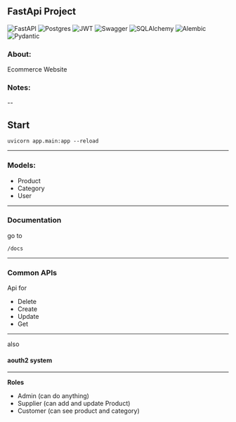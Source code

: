 ## FastApi Project
![FastAPI](https://img.shields.io/badge/FastAPI-005571?style=for-the-badge&logo=fastapi)
![Postgres](https://img.shields.io/badge/postgres-%23316192.svg?style=for-the-badge&logo=postgresql&logoColor=white)
![JWT](https://img.shields.io/badge/JWT-black?style=for-the-badge&logo=JSON%20web%20tokens)
![Swagger](https://img.shields.io/badge/-Swagger-%23Clojure?style=for-the-badge&logo=swagger&logoColor=white)
![SQLAlchemy](https://img.shields.io/badge/SqlAlchemy-%2307405e.svg?&style=for-the-badge&logo=SqlAlchemy&logoColor=white")
![Alembic](https://img.shields.io/badge/Alembic-%23075e.svg?&style=for-the-badge&logo=Alembic&logoColor=white")
![Pydantic](https://img.shields.io/badge/Pydantic-%23e75e.svg?&style=for-the-badge&logo=Alembic&logoColor=white")


### About:

Ecommerce Website

### Notes:
--

## Start

```
uvicorn app.main:app --reload 
```
<!-- 
#### Fill db

```angular2html
INSERT INTO public.category (id, name, slug, is_active, parent_id) VALUES (1, 'Apple', 'apple', true, null);
INSERT INTO public.category (id, name, slug, is_active, parent_id) VALUES (2, 'Acer', 'acer', true, 1);
INSERT INTO public.category (id, name, slug, is_active, parent_id) VALUES (3, 'Dell', 'dell', true, 1);
INSERT INTO public.category (id, name, slug, is_active, parent_id) VALUES (4, 'Lenovo', 'lenovo', true, 1);
INSERT INTO public.category (id, name, slug, is_active, parent_id) VALUES (5, 'Asus', 'asus', true, null);
```

```angular2html
INSERT INTO public.product (id, name, slug, description, price, image_url, stock, category_id, rating, is_active) VALUES (1, 'IPhone 15', 'iphone-15', 'string', 100000, 'string', 10, 2, 0, true);
INSERT INTO public.product (id, name, slug, description, price, image_url, stock, category_id, rating, is_active) VALUES (2, 'IPhone 14', 'iphone-14', 'string', 80000, 'string', 15, 2, 0, true);
INSERT INTO public.product (id, name, slug, description, price, image_url, stock, category_id, rating, is_active) VALUES (3, 'IPhone 13', 'iphone-13', 'string', 72000, 'string', 5, 2, 0, true);
INSERT INTO public.product (id, name, slug, description, price, image_url, stock, category_id, rating, is_active) VALUES (4, 'IPhone 12', 'iphone-12', 'string', 65000, 'string', 2, 2, 0, true);
INSERT INTO public.product (id, name, slug, description, price, image_url, stock, category_id, rating, is_active) VALUES (5, 'MacBook Air', 'macbook-air', 'string', 90000, 'string', 8, 3, 0, true);
INSERT INTO public.product (id, name, slug, description, price, image_url, stock, category_id, rating, is_active) VALUES (6, 'MacBook Pro', 'macbook-pro', 'string', 140000, 'string', 11, 3, 0, true);
INSERT INTO public.product (id, name, slug, description, price, image_url, stock, category_id, rating, is_active) VALUES (7, 'iPad (9th Gen)', 'ipad-9th-gen', 'string', 35000, 'string', 30, 4, 0, true);
INSERT INTO public.product (id, name, slug, description, price, image_url, stock, category_id, rating, is_active) VALUES (8, 'iPad (10th Gen)', 'ipad-10th-gen', 'string', 52000, 'string', 20, 4, 0, true);
```-->

---


### Models: 

+ Product
+ Category
+ User

--- 

### Documentation

go to

```/docs```


---
### Common APIs

Api for
+ Delete
+ Create
+ Update
+ Get

---

also 
#### aouth2 system

---

**Roles**

- Admin (can do anything)
- Supplier (can add and update Product)
- Customer (can see product and category)


